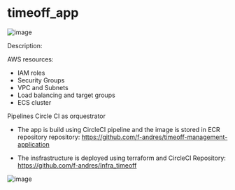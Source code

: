 # timeoff_app

![image](https://user-images.githubusercontent.com/69277093/160595716-0cd55462-8154-4bd1-9f3f-7dc83a7f1641.png)

Description:

AWS resources:

- IAM roles
- Security Groups
- VPC and Subnets
- Load balancing and target groups
- ECS cluster

Pipelines
Circle CI as orquestrator

- The app is build using CircleCI pipeline and the image is stored in ECR repository
repository: https://github.com/f-andres/timeoff-management-application

- The insfrastructure is deployed using terraform and CircleCI
Repository: https://github.com/f-andres/Infra_timeoff

![image](https://user-images.githubusercontent.com/69277093/160628559-5d1856cc-25f8-4b73-abdd-960d7bfc260c.png)
